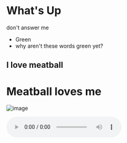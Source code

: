 # What's Up
don't answer me

* Green
* why aren't these words green yet?
  
## I love meatball
# Meatball loves me

![image](https://github.com/Fidget840/hello-world/assets/156030259/b0884723-7b2f-42d9-bf48-bbe6d589aa4f)

<audio controls autoplay id="musicPlayer">
	<source src="https://youtu.be/yU2GqcjJcdM?feature=shared" autoplay="true" width="400" height="300" name="musicPlayer" id="musicPlayer">
</audio>
